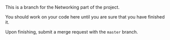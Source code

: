 This is a branch for the Networking part of the project.

You should work on your code here until you are sure that you have finished it.

Upon finishing, submit a merge request with the <code>master</code> branch.